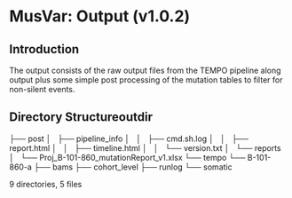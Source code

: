 # MusVar: Output (v1.0.2)

## Introduction

The output consists of the raw output files from the TEMPO pipeline along output plus some simple post processing of the mutation tables to filter for non-silent events.

## Directory Structureoutdir
├── post
│   ├── pipeline_info
│   │   ├── cmd.sh.log
│   │   ├── report.html
│   │   ├── timeline.html
│   │   └── version.txt
│   └── reports
│       └── Proj_B-101-860_mutationReport_v1.xlsx
└── tempo
    └── B-101-860-a
        ├── bams
        ├── cohort_level
        ├── runlog
        └── somatic

9 directories, 5 files
